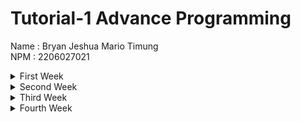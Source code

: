 # Tutorial-1 Advance Programming
Name : Bryan Jeshua Mario Timung \
NPM : 2206027021 
<details>
<summary>First Week</summary>

## First Week

### First reflection
My code follows clean code principles and secure coding practices by using meaningful names for functions. Furthermore, each function is small and focuses on doing one thing. Both of them are demonstrated through the implementation of method findById, update, and delete. Not only that, I avoid excessive and unnecessary comments in the code. 
Unused code is regularly removed to keep the codebase clean. Additionally, the layout of the code is clear and organized for easy understanding.
To enhance my code, I need to ensure the validity of the input. While writing this reflection, I've identified a loophole in my HTML code that permits string inputs as quantities, which must be addressed by restricting input to integers only. The effect of unrestricted quantity field input is the redirection to an error page since the instantiation of the product fails due to mistyped attribute values being inserted. After fixing that part, my code runs smoothly and even won't allow floats to be inserted.


### Second reflection
After writing the unit tests, I feel that I need to practice more in identifying loopholes. When building functionalities in our code, there is a risk of bias. We often assume that our code/program is already secure, but in reality, it is not yet secure. To reduce this bias, we must always be suspicious of our own code so that we can identify any loopholes. To ensure that our unit tests are sufficient, we need to implement code coverage metrics, considering function coverage, statement coverage, branch coverage, condition coverage, and line coverage. However, good code coverage does not necessarily indicate good unit tests. We still need to ensure the quality of the unit tests by checking all possible leaks/failures in our code.

Regarding the case study, instead of creating two different classes, I believe we could create a single class file with divided functions. This approach would be more efficient since we wouldn't need to reimport packages/libraries that are required. Additionally, we could obtain the result by running just a single class file instead of two. In terms of cleanliness, I think we should ensure that each unit test only tests one case and does not overlap. The naming of instances must be clear and self-explanatory.
</details>

<details>
<summary>Second Week</summary>

## Second Week
1. There are several code quality issues that I fixed during exercise such as
   - I remove public modifier of create and findAll in ProductService interface. It is a default that for every interface, the method by default is public. 
   - I enforce policy of braces in several conditionals in Product class
   - In ci.yml, I added token permission as a result following recommendation from scorecard
2. In my opinion, yes, my code currently follows the principles of CI/CD. I can see Continuous Integration in action through the process of integrating code from several branches, as if created by multiple programmers. Then, the test suite is being executed to know whether the update(s) of the code will safely running even though there are some edge cases being prepared (it is executed with ci.yml). After that, the machine automatically reviews some parts to ensure the program follows standards and conventions, ensuring it is safe and runs smoothly. This is executed through pmd and scorecards settings. The Continuous Deployment aspect can be seen in the deployment process after the CI phase is completed. The entire software release process is automated with Kobey, enabling one or more people to work faster.

</details>

<details>
<summary>Third Week</summary>

## Third Week
> 1. Explain what principles you apply to your project!
- Single Responsibility Principle
This principle emphasize the importance of a module only being responsible to only one actor.
-- I create a HomeController class file that is only responsible for controlling the home page. 
-- I divide ProductController and CarController into two different class files.

- Open Closed Principle
The principle emphasizes the openness of entities to extension but their closeness to modification. Seeing many similarities between the Product and Car models, I make Car a child of Product. Car has a unique attribute for color.

- Liskov Substitution Principle
In the project, we can observe that the ProductServiceImpl, as a child, is also a ProductService. It implements all the methods defined in ProductService.

- Interface Segregation Principle
Building upon the provided templates, the interfaces are already segregated into CarService and ProductService. Therefore, I only need to implement them in the controller file.

- Depedency Inversion Principle
Following this principle, which prefers using abstraction, I use interfaces instead of concrete implementations for CarService and ProductService in the controller.

> 2. Explain the advantages of applying SOLID principles to your project with examples.
- Increase modularity
SOLID principles break down the program into simpler and more manageable parts, like Lego bricks. I can change a part or function without significantly affecting other parts, thus avoiding disruption to the entire program. Additionally, I can reuse created parts to build other components. For example, creating Car models that extend Product allows Car to inherit all Product attributes.

- Improve readability
By dividing the program into simpler and more manageable components, each function or class becomes smaller and more straightforward. Understanding a function or class becomes faster as they are divided by functionality. For instance, knowing that the HomeController file is only responsible for navigating the Home page.

- Make testing easier
With SOLID principles, testing becomes easier because each function only performs one task. Identifying mistakes and fixing them becomes simpler since the code is modular, requiring changes to only small parts. For example, if I make a mistake in finding car by Id, I only have to focus on fixing the findById in CarService and CarServiceImpl, not on the other part

> 3. Explain the disadvantages of not applying SOLID principles to your project with examples.
- Complicate testing
Without applying SOLID principles, classes and functions tend to handle multiple tasks, making testing challenging. For instance, having a single repository class for two different models complicates managing instances and debugging errors related to specific model instances.

- Reduce readability
Failure to apply SOLID principles results in code that is harder to read. For instance, incorporating all controllers into a single class file makes the file lengthy, making it difficult to navigate or modify paths if necessary.

- Reduce reusability
Neglecting SOLID principles often leads to redundant code, requiring recreation of similar components. For example, if Car and Product share common attributes, but are not structured as parent-child, creating two separate models with nearly identical attributes and behaviors becomes redundant.

Credit : ChatGPT for correcting my grammatical errors.

 </details>

 <details><summary>Fourth Week</summary>

 ## Fourth Week
> Reflect based on Percival (2017) proposed self-reflective questions (in “Principles and Best Practice of Testing” submodule, chapter “Evaluating Your Testing Objectives”), whether this TDD flow is useful enough for you or not. If not, explain things that you need to do next time you make more tests.I personally find the Test-Driven Development (TDD) approach quite helpful in certain situations, especially when I have a clear idea of what I'm aiming to create. It's great for projects where the goals and standards are well-defined from the start. In environments with strict regulations, like at more formal companies, following the TDD process can really help in ensuring we meet all necessary compliance.

However, I've noticed that many projects evolve as they progress, and sometimes what we're building isn't really clear until we're well into the development process. In these cases, figuring out test cases can be challenging if we're still unsure about the project's final shape. Next time, I plan to allocate more time for thorough planning and case development, to make the testing phase more effective and efficient. 


> You have created unit tests in Tutorial. Now reflect whether your tests have successfully followed F.I.R.S.T. principle or not. If not, explain things that you need to do the next time you create more tests.
1. Speed: I feel pretty good about the speed of my code. It's pretty important, especially in Test-Driven Development. Efficient code is a big help, and I think mine is up to the task.

2. Independence/Isolation: I admit that there are a few spots where my service could be a bit more isolated.  It's led to a bit more time spent on debugging test cases than I'd like. I'm looking forward to making my test cases more isolated.

3. Reproducibility: I haven't had the chance to try my code out on different devices or systems yet, but from what I can tell, there shouldn't be any big hurdles in running it elsewhere. 

4. Self-Validation: My code seems to tick this box well. Each test does a great job of clearly stating whether the code being tested is doing what it's supposed to, and mostly without any need for manual checking.

5. Timeliness: I think I'm doing pretty well here, too. Though, since this is my first time through this TDD process, I've had a few moments where I needed to tweak my tests as I go. It's all part of the learning process, and I'm humbly getting better.

 </details>